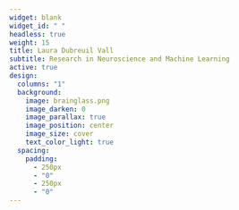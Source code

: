 ```yaml
---
widget: blank
widget_id: " "
headless: true
weight: 15
title: Laura Dubreuil Vall
subtitle: Research in Neuroscience and Machine Learning
active: true
design:
  columns: "1"
  background:
    image: brainglass.png
    image_darken: 0
    image_parallax: true
    image_position: center
    image_size: cover
    text_color_light: true
  spacing:
    padding:
      - 250px
      - "0"
      - 250px
      - "0"
---
```

